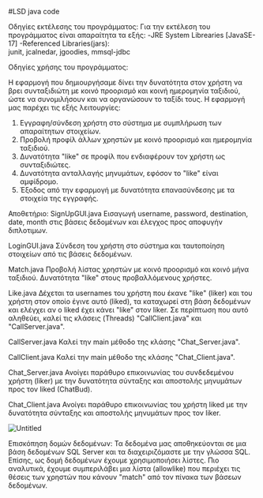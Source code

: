 
#LSD
java code

Οδηγίες εκτέλεσης του προγράμματος:
Για την εκτέλεση του προγράμματος είναι απαραίτητα τα εξής:
-JRE System Librearies [JavaSE-17] 
-Referenced Libraries(jars):  
junit, jcalnedar, jgoodies, mmsql-jdbc

Οδηγίες χρήσης του προγράμματος:

Η εφαρμογή που δημιουργήσαμε δίνει την δυνατότητα στον χρήστη να βρει συνταξιδιώτη με κοινό προορισμό και κοινή ημερομηνία ταξιδιού, ώστε να συνομιλήσουν και να οργανώσουν το ταξίδι τους. Η εφαρμογή μας παρέχει τις εξής λειτουργίες:

1. Εγγραφη/σύνδεση χρήστη στο σύστημα με συμπλήρωση των απαραίτητων στοιχείων.
2. Προβολή προφίλ άλλων χρηστών με κοινό προορισμό και ημερομηνία ταξιδιού. 
3. Δυνατότητα "like" σε προφίλ που ενδιαφέρουν τον χρήστη ως συνταξιδιώτες.
4. Δυνατότητα ανταλλαγής μηνυμάτων, εφόσον το "like" είναι αμφίδρομο.
5. Έξοδος από την εφαρμογή με δυνατότητα επανασύνδεσης με τα στοιχεία της εγγραφής. 

Αποθετήριο:
SignUpGUI.java
Εισαγωγή username, password, destination, date, month στις βάσεις δεδομένων και έλεγχος προς αποφυγήν διπλοτιμων. 

LoginGUI.java
Σύνδεση του χρήστη στο σύστημα και ταυτοποίηση στοιχείων από τις βάσεις δεδομένων. 

Match.java
Προβολή λίστας χρηστών με κοινό προορισμό και κοινό μήνα ταξιδιού. Δυνατότητα "like" στους προβαλλόμενους χρήστες. 

Like.java 
Δέχεται τα usernames του χρήστη που έκανε "like" (liker) και του χρήστη στον οποίο έγινε αυτό (liked), τα καταχωρεί στη βάση δεδομένων και ελέγχει αν ο liked έχει κάνει "like" στον liker. Σε περίπτωση που αυτό αληθεύει, καλεί τις κλάσεις (Threads) "CallClient.java" και "CallServer.java". 

CallServer.java 
Καλεί την main μέθοδο της κλάσης "Chat_Server.java".

CallClient.java
Καλεί την main μέθοδο της κλάσης "Chat_Client.java".

Chat_Server.java
Ανοίγει παράθυρο επικοινωνίας του συνδεδεμένου χρήστη (liker) με την δυνατότητα σύνταξης και αποστολής μηνυμάτων προς τον liked (ChatBud). 

Chat_Client.java
Ανοίγει παράθυρο επικοινωνίας του χρήστη liked με την δυνατότητα σύνταξης και αποστολής μηνυμάτων προς τον liker.


![Untitled](https://user-images.githubusercontent.com/117830508/212709964-62214639-3d11-4237-b92e-866c0efefa95.png)

Επισκόπηση δομών δεδομένων:
Τα δεδομένα μας αποθηκεύονται σε μια βάση δεδομένων SQL Server και τα διαχειριζόμαστε με την γλώσσα SQL.
Επίσης, ως δομή δεδομένων έχουμε χρησιμοποιήσει λίστες. Πιο αναλυτικά, έχουμε συμπεριλάβει μια λίστα (allowlike) που περιέχει τις θέσεις των χρηστών που κάνουν "match" από τον πίνακα των βάσεων δεδομένων. 


